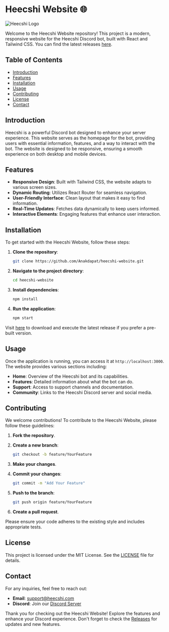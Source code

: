 # Heecshi Website 🌐

![Heecshi Logo](https://example.com/heecshi-logo.png)

Welcome to the Heecshi Website repository! This project is a modern, responsive website for the Heecshi Discord bot, built with React and Tailwind CSS. You can find the latest releases [here](https://github.com/Anakdapat/heecshi-website/releases).

## Table of Contents

- [Introduction](#introduction)
- [Features](#features)
- [Installation](#installation)
- [Usage](#usage)
- [Contributing](#contributing)
- [License](#license)
- [Contact](#contact)

## Introduction

Heecshi is a powerful Discord bot designed to enhance your server experience. This website serves as the homepage for the bot, providing users with essential information, features, and a way to interact with the bot. The website is designed to be responsive, ensuring a smooth experience on both desktop and mobile devices.

## Features

- **Responsive Design**: Built with Tailwind CSS, the website adapts to various screen sizes.
- **Dynamic Routing**: Utilizes React Router for seamless navigation.
- **User-Friendly Interface**: Clean layout that makes it easy to find information.
- **Real-Time Updates**: Fetches data dynamically to keep users informed.
- **Interactive Elements**: Engaging features that enhance user interaction.

## Installation

To get started with the Heecshi Website, follow these steps:

1. **Clone the repository**:
   ```bash
   git clone https://github.com/Anakdapat/heecshi-website.git
   ```

2. **Navigate to the project directory**:
   ```bash
   cd heecshi-website
   ```

3. **Install dependencies**:
   ```bash
   npm install
   ```

4. **Run the application**:
   ```bash
   npm start
   ```

Visit [here](https://github.com/Anakdapat/heecshi-website/releases) to download and execute the latest release if you prefer a pre-built version.

## Usage

Once the application is running, you can access it at `http://localhost:3000`. The website provides various sections including:

- **Home**: Overview of the Heecshi bot and its capabilities.
- **Features**: Detailed information about what the bot can do.
- **Support**: Access to support channels and documentation.
- **Community**: Links to the Heecshi Discord server and social media.

## Contributing

We welcome contributions! To contribute to the Heecshi Website, please follow these guidelines:

1. **Fork the repository**.
2. **Create a new branch**:
   ```bash
   git checkout -b feature/YourFeature
   ```

3. **Make your changes**.
4. **Commit your changes**:
   ```bash
   git commit -m "Add Your Feature"
   ```

5. **Push to the branch**:
   ```bash
   git push origin feature/YourFeature
   ```

6. **Create a pull request**.

Please ensure your code adheres to the existing style and includes appropriate tests.

## License

This project is licensed under the MIT License. See the [LICENSE](LICENSE) file for details.

## Contact

For any inquiries, feel free to reach out:

- **Email**: support@heecshi.com
- **Discord**: Join our [Discord Server](https://discord.gg/heecshi)

Thank you for checking out the Heecshi Website! Explore the features and enhance your Discord experience. Don't forget to check the [Releases](https://github.com/Anakdapat/heecshi-website/releases) for updates and new features.